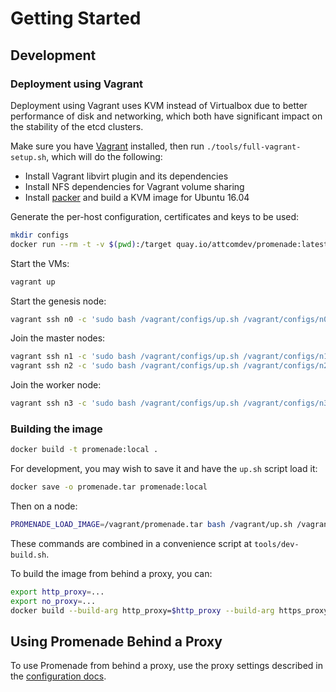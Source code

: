 # Getting Started

## Development

### Deployment using Vagrant

Deployment using Vagrant uses KVM instead of Virtualbox due to better
performance of disk and networking, which both have significant impact on the
stability of the etcd clusters.

Make sure you have [Vagrant](https://vagrantup.com) installed, then
run `./tools/full-vagrant-setup.sh`, which will do the following:

* Install Vagrant libvirt plugin and its dependencies
* Install NFS dependencies for Vagrant volume sharing
* Install [packer](https://packer.io) and build a KVM image for Ubuntu 16.04

Generate the per-host configuration, certificates and keys to be used:

```bash
mkdir configs
docker run --rm -t -v $(pwd):/target quay.io/attcomdev/promenade:latest promenade -v generate -c /target/example/vagrant-input-config.yaml -o /target/configs
```

Start the VMs:

```bash
vagrant up
```

Start the genesis node:

```bash
vagrant ssh n0 -c 'sudo bash /vagrant/configs/up.sh /vagrant/configs/n0.yaml'
```

Join the master nodes:

```bash
vagrant ssh n1 -c 'sudo bash /vagrant/configs/up.sh /vagrant/configs/n1.yaml'
vagrant ssh n2 -c 'sudo bash /vagrant/configs/up.sh /vagrant/configs/n2.yaml'
```

Join the worker node:

```bash
vagrant ssh n3 -c 'sudo bash /vagrant/configs/up.sh /vagrant/configs/n3.yaml'
```

### Building the image

```bash
docker build -t promenade:local .
```

For development, you may wish to save it and have the `up.sh` script load it:

```bash
docker save -o promenade.tar promenade:local
```

Then on a node:

```bash
PROMENADE_LOAD_IMAGE=/vagrant/promenade.tar bash /vagrant/up.sh /vagrant/path/to/node-config.yaml
```

These commands are combined in a convenience script at `tools/dev-build.sh`.

To build the image from behind a proxy, you can:

```bash
export http_proxy=...
export no_proxy=...
docker build --build-arg http_proxy=$http_proxy --build-arg https_proxy=$http_proxy --build-arg no_proxy=$no_proxy  -t promenade:local .
```

## Using Promenade Behind a Proxy

To use Promenade from behind a proxy, use the proxy settings described in the
[configuration docs](configuration.md).
